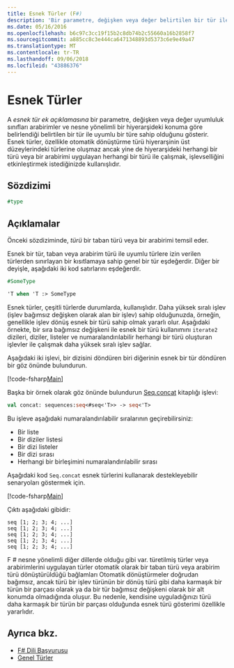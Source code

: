 ```yaml
---
title: Esnek Türler (F#)
description: 'Bir parametre, değişken veya değer belirtilen bir tür ile uyumlu bir türe sahip olduğunu gösterir F # esnek türü açıklama kullanmayı öğrenin.'
ms.date: 05/16/2016
ms.openlocfilehash: b6c97c3cc19f15b2c8db74b2c55660a16b2858f7
ms.sourcegitcommit: a885cc8c3e444ca6471348893d5373c6e9e49a47
ms.translationtype: MT
ms.contentlocale: tr-TR
ms.lasthandoff: 09/06/2018
ms.locfileid: "43886376"
---
```

# <a name="flexible-types"></a>Esnek Türler

A *esnek tür ek açıklamasına* bir parametre, değişken veya değer uyumluluk sınıfları arabirimler ve nesne yönelimli bir hiyerarşideki konuma göre belirlendiği belirtilen bir tür ile uyumlu bir türe sahip olduğunu gösterir. Esnek türler, özellikle otomatik dönüştürme türü hiyerarşinin üst düzeylerindeki türlerine oluşmaz ancak yine de hiyerarşideki herhangi bir türü veya bir arabirimi uygulayan herhangi bir türü ile çalışmak, işlevselliğini etkinleştirmek istediğinizde kullanışlıdır.

## <a name="syntax"></a>Sözdizimi

```fsharp
#type
```

## <a name="remarks"></a>Açıklamalar

Önceki sözdiziminde, *türü* bir taban türü veya bir arabirimi temsil eder.

Esnek bir tür, taban veya arabirim türü ile uyumlu türlere izin verilen türlerden sınırlayan bir kısıtlamaya sahip genel bir tür eşdeğerdir. Diğer bir deyişle, aşağıdaki iki kod satırlarını eşdeğerdir.

```fsharp
#SomeType

'T when 'T :> SomeType
```

Esnek türler, çeşitli türlerde durumlarda, kullanışlıdır. Daha yüksek sıralı işlev (işlev bağımsız değişken olarak alan bir işlev) sahip olduğunuzda, örneğin, genellikle işlev dönüş esnek bir türü sahip olmak yararlı olur. Aşağıdaki örnekte, bir sıra bağımsız değişkeni ile esnek bir türü kullanımını `iterate2` dizileri, diziler, listeler ve numaralandırılabilir herhangi bir türü oluşturan işlevler ile çalışmak daha yüksek sıralı işlev sağlar.

Aşağıdaki iki işlevi, bir dizisini döndüren biri diğerinin esnek bir tür döndüren bir göz önünde bulundurun.

[!code-fsharp[Main](../../../samples/snippets/fsharp/lang-ref-2/snippet4101.fs)]

Başka bir örnek olarak göz önünde bulundurun [Seq.concat](https://msdn.microsoft.com/library/2eeb69a9-fc2f-4b7d-8dee-101fa2b00712) kitaplığı işlevi:

```fsharp
val concat: sequences:seq<#seq<'T>> -> seq<'T>
```

Bu işleve aşağıdaki numaralandırılabilir sıralarının geçirebilirsiniz:

- Bir liste
- Bir diziler listesi
- Bir dizi listeler
- Bir dizi sırası
- Herhangi bir birleşimini numaralandırılabilir sırası

Aşağıdaki kod `Seq.concat` esnek türlerini kullanarak destekleyebilir senaryoları göstermek için.

[!code-fsharp[Main](../../../samples/snippets/fsharp/lang-ref-2/snippet4102.fs)]

Çıktı aşağıdaki gibidir:

```
seq [1; 2; 3; 4; ...]
seq [1; 2; 3; 4; ...]
seq [1; 2; 3; 4; ...]
seq [1; 2; 3; 4; ...]
seq [1; 2; 3; 4; ...]
```

F # nesne yönelimli diğer dillerde olduğu gibi var. türetilmiş türler veya arabirimlerini uygulayan türler otomatik olarak bir taban türü veya arabirim türü dönüştürüldüğü bağlamları Otomatik dönüştürmeler doğrudan bağımsız, ancak türü bir işlev türünün bir dönüş türü gibi daha karmaşık bir türün bir parçası olarak ya da bir tür bağımsız değişkeni olarak bir alt konumda olmadığında oluşur. Bu nedenle, kendisine uyguladığınızı türü daha karmaşık bir türün bir parçası olduğunda esnek türü gösterimi özellikle yararlıdır.

## <a name="see-also"></a>Ayrıca bkz.

- [F# Dili Başvurusu](index.md)
- [Genel Türler](generics/index.md)

